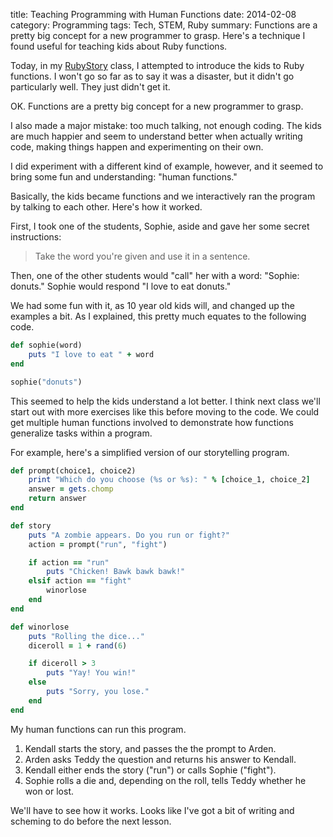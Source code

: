 title: Teaching Programming with Human Functions
date: 2014-02-08
category: Programming
tags: Tech, STEM, Ruby
summary: Functions are a pretty big concept for a new programmer to grasp. Here's a technique I found useful for teaching kids about Ruby functions.


Today, in my [RubyStory]({filename}/Teaching_Kids_Programming_With_RubyStory.md) class, I attempted to introduce the kids to Ruby functions. I won't go so far as to say it was a disaster, but it didn't go particularly well. They just didn't get it.

OK. Functions are a pretty big concept for a new programmer to grasp.

I also made a major mistake: too much talking, not enough coding. The kids are much happier and seem to understand better when actually writing code, making things happen and experimenting on their own.

I did experiment with a different kind of example, however, and it seemed to bring some fun and understanding: "human functions."

Basically, the kids became functions and we interactively ran the program by talking to each other. Here's how it worked.

First, I took one of the students, Sophie, aside and gave her some secret instructions: 

> Take the word you're given and use it in a sentence.

Then, one of the other students would "call" her with a word: "Sophie: donuts." Sophie would respond "I love to eat donuts."

We had some fun with it, as 10 year old kids will, and changed up the examples a bit. As I explained, this pretty much equates to the following code.

```ruby
def sophie(word)
    puts "I love to eat " + word
end

sophie("donuts")
```

This seemed to help the kids understand a lot better. I think next class we'll start out with more exercises like this before moving to the code. We could get multiple human functions involved to demonstrate how functions generalize tasks within a program.

For example, here's a simplified version of our storytelling program.

```ruby
def prompt(choice1, choice2)
    print "Which do you choose (%s or %s): " % [choice_1, choice_2]
    answer = gets.chomp
    return answer
end

def story
    puts "A zombie appears. Do you run or fight?"
    action = prompt("run", "fight")

    if action == "run"
        puts "Chicken! Bawk bawk bawk!"
    elsif action == "fight"
        winorlose
    end
end

def winorlose
    puts "Rolling the dice..."
    diceroll = 1 + rand(6)

    if diceroll > 3
        puts "Yay! You win!"
    else
        puts "Sorry, you lose."
    end
end
```

My human functions can run this program.

1. Kendall starts the story, and passes the the prompt to Arden.
2. Arden asks Teddy the question and returns his answer to Kendall.
3. Kendall either ends the story ("run") or calls Sophie ("fight").
4. Sophie rolls a die and, depending on the roll, tells Teddy whether he won or lost.

We'll have to see how it works. Looks like I've got a bit of writing and scheming to do before the next lesson.